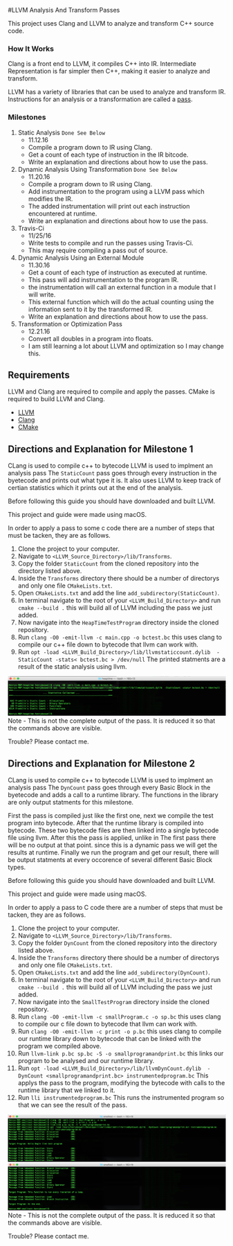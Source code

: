 #LLVM Analysis And Transform Passes

This project uses Clang and LLVM to analyze and transform C++ source code.

### How It Works

Clang is a front end to LLVM, it compiles C++ into IR. Intermediate Representation is far simpler then C++, making it easier to analyze and transform.

LLVM has a variety of libraries that can be used to analyze and transform IR. Instructions for an analysis or a transformation are called a [pass](http://llvm.org/docs/GettingStarted.html#overview).




### Milestones

1. Static Analysis `Done See Below`                        
    * 11.12.16
    * Compile a program down to IR using Clang.
    * Get a count of each type of instruction in the IR bitcode.
    * Write an explanation and directions about how to use the pass.
2.  Dynamic Analysis Using Transformation  `Done See Below`        
    * 11.20.16 
    * Compile a program down to IR using Clang.
    * Add instrumentation to the program using a LLVM pass which modifies the IR.
    * The added instrumentation will print out each instruction encountered at runtime.
    * Write an explanation and directions about how to use the pass.
3. Travis-Ci                                    
    * 11/25/16
    * Write tests to compile and run the passes using Travis-Ci.
    * This may require compiling a pass out of source.
4. Dynamic Analysis Using an External Module    
    * 11.30.16        
    * Get a count of each type of instruction as executed at runtime.
    * This pass will add instrumentation to the program IR.
    * the instrumentation will call an external function in a module that I will write.
    * This external function which will do the actual counting using the information sent to it by the transformed IR.
    * Write an explanation and directions about how to use the pass.
5. Transformation or Optimization Pass
    * 12.21.16
    * Convert all doubles in a program into floats.
    * I am still learning a lot about LLVM and optimization so I may change this.


## Requirements

LLVM and Clang are required to compile and apply the passes.
CMake is required to build LLVM and Clang.

* [LLVM](http://llvm.org/docs/GettingStarted.html#overview)
* [Clang](http://clang.llvm.org/get_started.html)
* [CMake](http://llvm.org/docs/GettingStarted.html#overview)



## Directions and Explanation for Milestone 1

CLang is used to compile c++ to bytecode
LLVM is used to implment an analysis pass
The `StaticCount` pass goes through every instruction in the byetecode and prints out what type it is. It also uses LLVM to keep track of certian statistics which it prints out at the end of the analysis.


Before following this guide you should have downloaded and built LLVM.

This project and guide were made using macOS.

In order to apply a pass to some c code there are a number of steps that must be tacken, they are as follows.

1. Clone the project to your computer.
2. Navigate to `<LLVM_Source_Directory>/lib/Transforms`.
3. Copy the folder `StaticCount` from the cloned repository into the directory listed above.
4. Inside the `Transforms` directory there should be a number of directorys and only one file `CMakeLists.txt`.
5. Open `CMakeLists.txt` and add the line `add_subdirectory(StaticCount)`.
6. In terminal navigate to the root of your `<LLVM_Build_Directory>` and run `cmake --build .` this will build all of LLVM including the pass we just added.
7. Now navigate into the `HeapTimeTestProgram` directory inside the cloned repository.
8. Run `clang -O0 -emit-llvm -c main.cpp -o bctest.bc` this uses clang to compile our c++ file down to bytecode that llvm can work with.
9. Run `opt -load <LLVM_Build_Directory>/lib/llvmstaticcount.dylib  -StaticCount -stats< bctest.bc > /dev/null` The printed statments are a result of the static analysis using llvm.


![Screenshot](/images/milestone1.jpg)
Note - This is not the complete output of the pass. It is reduced it so that the commands above are visible.


Trouble? Please contact me.

## Directions and Explanation for Milestone 2

CLang is used to compile c++ to bytecode
LLVM is used to implment an analysis pass
The `DynCount` pass goes through every Basic Block in the byetecode and adds a call to a runtime library. The functions in the library are only output statments for this milestone. 

First the pass is compiled just like the first one, next we compile the test program into bytecode. After that the runtime library is compiled into bytecode. These two bytecode files are then linked into a single bytecode file using llvm. After this the pass is applied, unlike in The first pass there will be no output at that point. since this is a dynamic pass we will get the results at runtime. Finally we run the program and get our result, there will be output statments at every occorence of several different Basic Block types.

Before following this guide you should have downloaded and built LLVM.

This project and guide were made using macOS.

In order to apply a pass to C code there are a number of steps that must be tacken, they are as follows.

1. Clone the project to your computer.
2. Navigate to `<LLVM_Source_Directory>/lib/Transforms`.
3. Copy the folder `DynCount` from the cloned repository into the directory listed above.
4. Inside the `Transforms` directory there should be a number of directorys and only one file `CMakeLists.txt`.
5. Open `CMakeLists.txt` and add the line `add_subdirectory(DynCount)`.
6. In terminal navigate to the root of your `<LLVM_Build_Directory>` and run `cmake --build .` this will build all of LLVM including the pass we just added.
7. Now navigate into the `SmallTestProgram` directory inside the cloned repository.
8. Run `clang -O0 -emit-llvm -c smallProgram.c -o sp.bc` this uses clang to compile our c file down to bytecode that llvm can work with.
9. Run `clang -O0 -emit-llvm -c print -o p.bc` this uses clang to compile our runtime library down to bytecode that can be linked with the program we compiled above.
10. Run `llvm-link p.bc sp.bc -S -o smallprogramandprint.bc` this links our program to be analysed and our runtime library.
11. Run `opt -load <LLVM_Build_Directory>/lib/llvmDynCount.dylib  -DynCount <smallprogramandprint.bc> instrumentedprogram.bc` This applys the pass to the program, modifying the bytecode with calls to the runtime library that we linked to it.
12. Run `lli instrumentedprogram.bc` This runs the instrumented program so that we can see the result of the pass.


![Screenshot](/images/milestone2.jpg)
![Screenshot](/images/milestone2_2.jpg)
Note - This is not the complete output of the pass. It is reduced it so that the commands above are visible.

Trouble? Please contact me.











